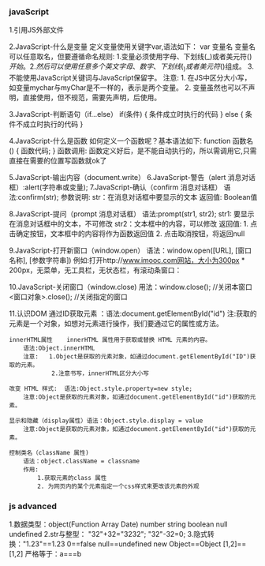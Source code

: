 ### javaScript

1.引用JS外部文件
    <script src="script.js"></script>

2.JavaScript-什么是变量
    定义变量使用关键字var,语法如下：
        var 变量名
    变量名可以任意取名，但要遵循命名规则:
        1.变量必须使用字母、下划线(_)或者美元符($)开始。
        2.然后可以使用任意多个英文字母、数字、下划线(_)或者美元符($)组成。
        3.不能使用JavaScript关键词与JavaScript保留字。
    注意:
        1. 在JS中区分大小写，如变量mychar与myChar是不一样的，表示是两个变量。
        2. 变量虽然也可以不声明，直接使用，但不规范，需要先声明，后使用。

3.JavaScript-判断语句（if...else）
    if(条件)
    { 条件成立时执行的代码 }
    else
    { 条件不成立时执行的代码 }

4.JavaScript-什么是函数 
    如何定义一个函数呢？基本语法如下:
        function 函数名()
        {  函数代码;  }
    函数调用:
        函数定义好后，是不能自动执行的，所以需调用它,只需直接在需要的位置写函数就ok了

5.JavaScript-输出内容（document.write）
6.JavaScript-警告（alert 消息对话框）:alert(字符串或变量);
7.JavaScript-确认（confirm 消息对话框）
    语法:confirm(str);
    参数说明:
        str：在消息对话框中要显示的文本
        返回值: Boolean值

8.JavaScript-提问（prompt 消息对话框）
    语法:prompt(str1, str2);
        str1: 要显示在消息对话框中的文本，不可修改
        str2：文本框中的内容，可以修改
    返回值:
        1. 点击确定按钮，文本框中的内容将作为函数返回值
        2. 点击取消按钮，将返回null

9.JavaScript-打开新窗口（window.open）
    语法：window.open([URL], [窗口名称], [参数字符串])
    例如:打开http://www.imooc.com网站，大小为300px * 200px，无菜单，无工具栏，无状态栏，有滚动条窗口：
    <script type="text/javascript"> window.open('http://www.imooc.com','_blank','width=300,height=200,menubar=no,toolbar=no, status=no,scrollbars=yes')
    </script>

10.JavaScript-关闭窗口（window.close)
    用法：window.close();   //关闭本窗口
          <窗口对象>.close();   //关闭指定的窗口

11.认识DOM 
    通过ID获取元素 ：语法:document.getElementById("id") 
    注:获取的元素是一个对象，如想对元素进行操作，我们要通过它的属性或方法。

    innerHTML属性    innerHTML 属性用于获取或替换 HTML 元素的内容。
        语法:Object.innerHTML
        注意:   1.Object是获取的元素对象，如通过document.getElementById("ID")获取的元素。
                2.注意书写，innerHTML区分大小写

    改变 HTML 样式:  语法:Object.style.property=new style;
        注意:Object是获取的元素对象，如通过document.getElementById("id")获取的元素。

    显示和隐藏（display属性）语法：Object.style.display = value
        注意:Object是获取的元素对象，如通过document.getElementById("id")获取的元素。

    控制类名（className 属性)
        语法：object.className = classname
        作用:
            1.获取元素的class 属性
            2. 为网页内的某个元素指定一个css样式来更改该元素的外观



### js advanced

1.数据类型：object(Function Array Date)  number  string  boolean null  undefined
2.str与整型：  "32"+32="3232"; "32"-32=0;
3.隐式转换："1.23"==1.23     0==false   null==undefined  new Object==Object   [1,2]==[1,2]
    严格等于：a===b